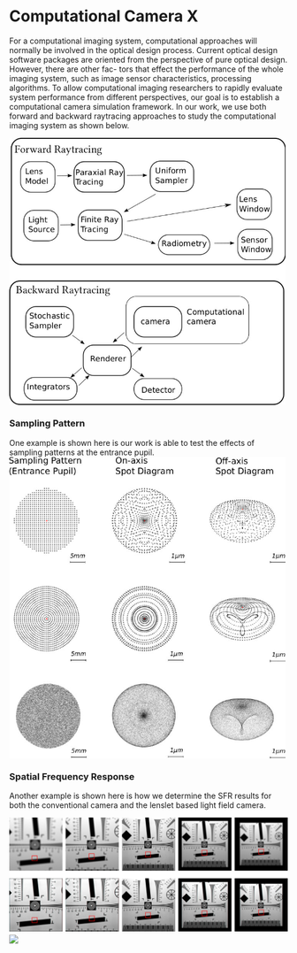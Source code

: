 
# Computational Camera X

For a computational imaging system, computational approaches will normally be
involved in the optical design process. Current optical design software packages are
oriented from the perspective of pure optical design. However, there are other fac-
tors that effect the performance of the whole imaging system, such as image sensor
characteristics, processing algorithms. To allow computational imaging researchers
to rapidly evaluate system performance from different perspectives, our goal is to establish a computational camera simulation framework. In our work, we use both forward and backward raytracing approaches to study the computational imaging system as shown below.

<img src="https://github.com/Computational-Camera/Computational-Camera-X/blob/master/img/sys.jpg" width="500" align="middle">

### Sampling Pattern
One example is shown here is our work is able to test the effects of sampling patterns at the entrance pupil.
<img src="https://github.com/Computational-Camera/Computational-Camera-X/blob/master/img/spots.jpg" width="500" align="middle">


### Spatial Frequency Response
Another example is shown here is how we determine the SFR results for both the conventional camera and the lenslet based light field camera.


<img src="https://github.com/Computational-Camera/Computational-Camera-X/blob/master/img/chart.jpg" width="640" align="middle">
<img src="https://github.com/Computational-Camera/Computational-Camera-X/blob/master/img/sft.jpg"   width="500" align="middle">
